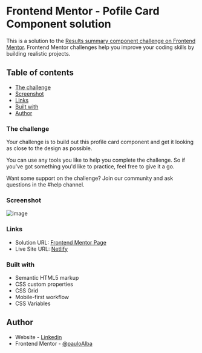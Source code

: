 # Frontend Mentor - Pofile Card Component solution

This is a solution to the [Results summary component challenge on Frontend Mentor](https://www.frontendmentor.io/challenges/results-summary-component-CE_K6s0maV). Frontend Mentor challenges help you improve your coding skills by building realistic projects. 

## Table of contents

- [The challenge](#the-challenge)
- [Screenshot](#screenshot)
- [Links](#links)
- [Built with](#built-with)
- [Author](#author)

### The challenge

Your challenge is to build out this profile card component and get it looking as close to the design as possible.

You can use any tools you like to help you complete the challenge. So if you've got something you'd like to practice, feel free to give it a go.

Want some support on the challenge? Join our community and ask questions in the #help channel.

### Screenshot

![image](https://github.com/pauloAlba/profileCardComponent/assets/17308374/c474599b-24f4-4045-848f-e7896410b79a)


### Links

- Solution URL: [Frontend Mentor Page](https://www.frontendmentor.io/home/my-challenges?tab=completed)
- Live Site URL: [Netlify](https://incandescent-figolla-420f28.netlify.app)


### Built with

- Semantic HTML5 markup
- CSS custom properties
- CSS Grid
- Mobile-first workflow
- CSS Variables


## Author

- Website - [Linkedin](https://www.linkedin.com/in/paulo-alba-9b4347165/)
- Frontend Mentor - [@pauloAlba](https://www.frontendmentor.io/profile/pauloAlba)

